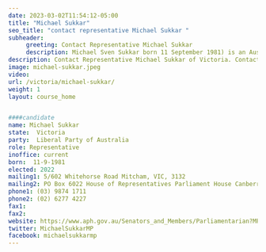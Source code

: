 ```yaml
---
date: 2023-03-02T11:54:12-05:00
title: "Michael Sukkar"
seo_title: "contact representative Michael Sukkar "
subheader:
     greeting: Contact Representative Michael Sukkar
     description: Michael Sven Sukkar born 11 September 1981) is an Australian politician who served as the Assistant Treasurer and Minister for Housing from 2019, and as the Minister for Homelessness, Social and Community Housing from 2020. He lost his ministries in May 2022, when the Liberal Party went into Opposition on the election of the Albanese Labor Government.
description: Contact Representative Michael Sukkar of Victoria. Contact information for Michael Sukkar includes email address, phone number, and mailing address.
image: michael-sukkar.jpeg
video:
url: /victoria/michael-sukkar/
weight: 1
layout: course_home


####candidate
name: Michael Sukkar
state:	Victoria
party:	Liberal Party of Australia
role: Representative
inoffice: current
born:  11-9-1981
elected: 2022
mailing1: 5/602 Whitehorse Road Mitcham, VIC, 3132
mailing2: PO Box 6022 House of Representatives Parliament House Canberra ACT 2600
phone1:	(03) 9874 1711
phone2: (02) 6277 4227
fax1:
fax2:
website: https://www.aph.gov.au/Senators_and_Members/Parliamentarian?MPID=242515
twitter: MichaelSukkarMP
facebook: michaelsukkarmp
---
```

